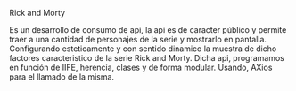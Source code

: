 Rick and Morty

Es un desarrollo de consumo de api, la api es de caracter público y permite traer a una cantidad de personajes de la serie y mostrarlo en pantalla. Configurando esteticamente y con sentido dinamico la muestra de dicho factores caracteristico de la serie Rick and Morty.
Dicha api, programamos en función de IIFE, herencia, clases y de forma modular. Usando, AXios para el llamado de la misma. 